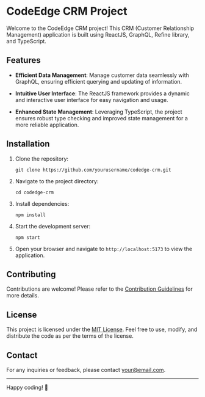 # CodeEdge CRM Project

Welcome to the CodeEdge CRM project! This CRM (Customer Relationship Management) application is built using ReactJS, GraphQL, Refine library, and TypeScript.

## Features

- **Efficient Data Management**: Manage customer data seamlessly with GraphQL, ensuring efficient querying and updating of information.
  
- **Intuitive User Interface**: The ReactJS framework provides a dynamic and interactive user interface for easy navigation and usage.

- **Enhanced State Management**: Leveraging TypeScript, the project ensures robust type checking and improved state management for a more reliable application.

## Installation

1. Clone the repository:

   ```
   git clone https://github.com/yourusername/codedge-crm.git
   ```

2. Navigate to the project directory:

   ```
   cd codedge-crm
   ```

3. Install dependencies:

   ```
   npm install
   ```

4. Start the development server:

   ```
   npm start
   ```

5. Open your browser and navigate to `http://localhost:5173` to view the application.

## Contributing

Contributions are welcome! Please refer to the [Contribution Guidelines](CONTRIBUTING.md) for more details.

## License

This project is licensed under the [MIT License](LICENSE). Feel free to use, modify, and distribute the code as per the terms of the license.

## Contact

For any inquiries or feedback, please contact [your@email.com](mailto:your@email.com).

---

Happy coding! 🚀